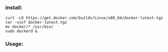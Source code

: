 ### install: ###
    curl -LO https://get.docker.com/builds/Linux/x86_64/docker-latest.tgz
    tar -xvzf docker-latest.tgz
    mv docker/* /usr/bin/
    sudo dockerd &

### Usage: ###